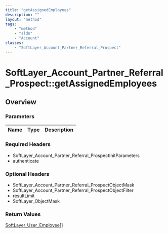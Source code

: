 ```yaml
---
title: "getAssignedEmployees"
description: ""
layout: "method"
tags:
    - "method"
    - "sldn"
    - "Account"
classes:
    - "SoftLayer_Account_Partner_Referral_Prospect"
---
```

# SoftLayer_Account_Partner_Referral_Prospect::getAssignedEmployees
## Overview 


### Parameters 
|Name | Type | Description |
| --- | --- | --- |


### Required Headers
* SoftLayer_Account_Partner_Referral_ProspectInitParameters
* authenticate

### Optional Headers
* SoftLayer_Account_Partner_Referral_ProspectObjectMask
* SoftLayer_Account_Partner_Referral_ProspectObjectFilter
* resultLimit
* SoftLayer_ObjectMask

### Return Values
<a href='/reference/datatypes/SoftLayer_User_Employee'>SoftLayer_User_Employee[] </a>

